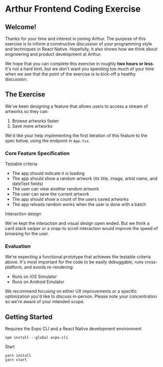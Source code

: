 # Arthur Frontend Coding Exercise

## Welcome!

Thanks for your time and interest in joining Arthur. The purpose of this exercise is to inform a constructive discussion of your programming style and techniques in React Native. Hopefully, it also shows how we think about engineering and product development at Arthur.

We hope that you can complete this exercise in roughly **two hours or less**. It's not a hard limit, but we don't want you spending too much of your time when we see that the point of the exercise is to kick-off a healthy discussion.

## The Exercise

We've been designing a feature that allows users to access a stream of artworks so they can:

1. Browse artworks faster
2. Save more artworks

We'd like your help implementing the first iteration of this feature to the spec below, using the endpoint in `App.tsx`.

### Core Feature Specification

Testable criteria

- The app should indicate it is loading
- The app should show a random artwork (its title, image, artist name, and dateText fields)
- The user can view another random artwork
- The user can save the current artwork
- The app should show a count of the users saved artworks
- The app reloads random works when the user is done with a batch

Interaction design

We've kept the interaction and visual design open ended. But we think a card stack swiper or a snap-to scroll interaction would improve the speed of browsing for the user.

### Evaluation

We're expecting a functional prototype that achieves the testable criteria above. It's most important for the code to be easily debuggable, runs cross-platform, and avoids re-rendering:

- Runs on iOS Simulator
- Runs on Android Emulator

We recommend focusing on either UX improvements or a specific optimization you'd like to discuss in-person. Please note your concentration so we're aware of your intended scope.

## Getting Started

Requires the Expo CLI and a React Native development environment

```
npm install --global expo-cli
```

Start

```
yarn install
yarn start
```
